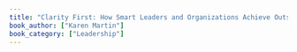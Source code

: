 ```yaml
---
title: "Clarity First: How Smart Leaders and Organizations Achieve Outstanding Performance"
book_author: ["Karen Martin"]
book_category: ["Leadership"]
---
```


